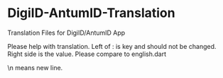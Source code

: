 # DigiID-AntumID-Translation
Translation Files for DigiID/AntumID App

Please help with translation.  Left of : is key and should not be changed.  Right side is the value.  Please compare to english.dart

\n  means new line.
